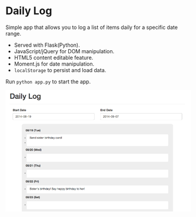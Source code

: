 # Daily Log

Simple app that allows you to log a list of items daily for a specific date range.

* Served with Flask(Python). 
* JavaScript/jQuery for DOM manipulation.
* HTML5 content editable feature.
* Moment.js for date manipulation.
* `localStorage` to persist and load data.

Run `python app.py` to start the app.

![daily-log](https://raw.githubusercontent.com/chena/daily-log/master/daily-log.png)